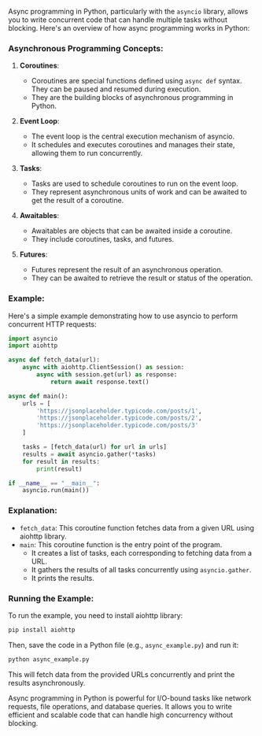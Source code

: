 Async programming in Python, particularly with the `asyncio` library, allows you to write concurrent code that can handle multiple tasks without blocking. Here's an overview of how async programming works in Python:

### Asynchronous Programming Concepts:

1. **Coroutines**: 
    - Coroutines are special functions defined using `async def` syntax. They can be paused and resumed during execution.
    - They are the building blocks of asynchronous programming in Python.

2. **Event Loop**:
    - The event loop is the central execution mechanism of asyncio.
    - It schedules and executes coroutines and manages their state, allowing them to run concurrently.

3. **Tasks**:
    - Tasks are used to schedule coroutines to run on the event loop.
    - They represent asynchronous units of work and can be awaited to get the result of a coroutine.

4. **Awaitables**:
    - Awaitables are objects that can be awaited inside a coroutine.
    - They include coroutines, tasks, and futures.

5. **Futures**:
    - Futures represent the result of an asynchronous operation.
    - They can be awaited to retrieve the result or status of the operation.

### Example:

Here's a simple example demonstrating how to use asyncio to perform concurrent HTTP requests:

```python
import asyncio
import aiohttp

async def fetch_data(url):
    async with aiohttp.ClientSession() as session:
        async with session.get(url) as response:
            return await response.text()

async def main():
    urls = [
        'https://jsonplaceholder.typicode.com/posts/1',
        'https://jsonplaceholder.typicode.com/posts/2',
        'https://jsonplaceholder.typicode.com/posts/3'
    ]

    tasks = [fetch_data(url) for url in urls]
    results = await asyncio.gather(*tasks)
    for result in results:
        print(result)

if __name__ == "__main__":
    asyncio.run(main())
```

### Explanation:

- `fetch_data`: This coroutine function fetches data from a given URL using aiohttp library.
- `main`: This coroutine function is the entry point of the program.
    - It creates a list of tasks, each corresponding to fetching data from a URL.
    - It gathers the results of all tasks concurrently using `asyncio.gather`.
    - It prints the results.

### Running the Example:

To run the example, you need to install aiohttp library:

```bash
pip install aiohttp
```

Then, save the code in a Python file (e.g., `async_example.py`) and run it:

```bash
python async_example.py
```

This will fetch data from the provided URLs concurrently and print the results asynchronously.

Async programming in Python is powerful for I/O-bound tasks like network requests, file operations, and database queries. It allows you to write efficient and scalable code that can handle high concurrency without blocking.
